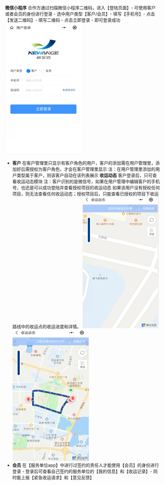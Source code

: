 **微信小程序**
合作方通过扫描微信小程序二维码，进入【登陆页面】- 可使用客户或者会员的身份进行登录 - 选中用户类型【客户/会员】- 填写【手机号】- 点击【发送二维码】- 填写二维码 - 点击立即登录 - 即可登录成功
![](images/72.png)
* **客户**
在客户管理里只显示有客户角色的用户，客户的添加需在用户管理里，添加好后需授权为客户角色，才会在客户管理里显示
注：在用户管理里添加的用户类型属于客户，则该客户自动在该列表展示
**收运动态**
 客户登录后，只可查看收运动态模块
注：客户识别的是微信号，如果在用户管理中编辑客户的手机号，也还是可以成功登陆并查看授权项目的收运动态
  如果该用户没有授权任何项目，则无法查看任何收运动态；授权项目后，只能查看已授权的项目下收运路线中的收运点的收运进度和详情。
![](images/未命名62.png)![](images/QQ截图64.png)
* **会员**
在【服务单位app】中进行过签约的责任人才能使用【会员】的身份进行登录 - 登录后可查看自己签约的服务单位的【我的信息】和【收运记录】- 同时能上报【紧急收运请求】和【意见反馈】

